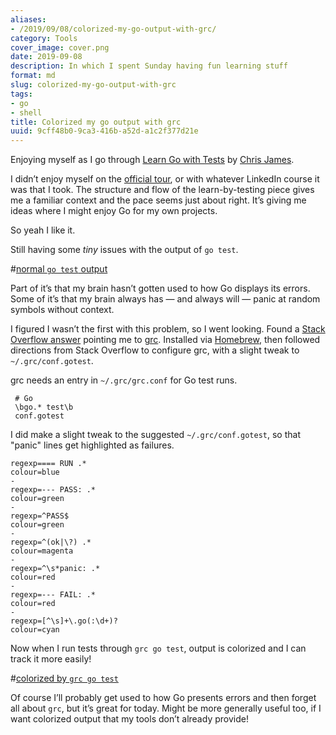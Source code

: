 ```yaml
---
aliases:
- /2019/09/08/colorized-my-go-output-with-grc/
category: Tools
cover_image: cover.png
date: 2019-09-08
description: In which I spent Sunday having fun learning stuff
format: md
slug: colorized-my-go-output-with-grc
tags:
- go
- shell
title: Colorized my go output with grc
uuid: 9cff48b0-9ca3-416b-a52d-a1c2f377d21e
---
```


Enjoying myself as I go through [Learn Go with Tests][go-with-tests] by [Chris
James][chris-james].

I didn’t enjoy myself on the [official tour][official-tour], or with whatever
LinkedIn course it was that I took. The structure and flow of the
learn-by-testing piece gives me a familiar context and the pace seems just
about right. It’s giving me ideas where I might enjoy Go for my own projects.

So yeah I like it.

Still having some *tiny* issues with the output of ``go test``.

#[normal `go test` output](plain.png)

Part of it’s that my brain hasn’t gotten used to how Go displays its errors.
Some of it’s that my brain always has — and always will — panic at random
symbols without context.

I figured I wasn’t the first with this problem, so I went looking. Found a
[Stack Overflow answer][stackoverflow] pointing me to [grc][]. Installed via
[Homebrew][homebrew], then followed directions from Stack Overflow to configure
grc, with a slight tweak to `~/.grc/conf.gotest`.

grc needs an entry in `~/.grc/grc.conf` for Go test runs.

``` text
 # Go
 \bgo.* test\b
 conf.gotest
```

I did make a slight tweak to the suggested `~/.grc/conf.gotest`, so that
"panic" lines get highlighted as failures.

``` text
regexp==== RUN .*
colour=blue
-
regexp=--- PASS: .*
colour=green
-
regexp=^PASS$
colour=green
-
regexp=^(ok|\?) .*
colour=magenta
-
regexp=^\s*panic: .*
colour=red
-
regexp=--- FAIL: .*
colour=red
-
regexp=[^\s]+\.go(:\d+)?
colour=cyan
```

Now when I run tests through `grc go test`, output is colorized and I can
track it more easily!

#[colorized by `grc go test`](cover.png)

Of course I’ll probably get used to how Go presents errors and then forget all
about `grc`, but it’s great for today. Might be more generally useful too, if
I want colorized output that my tools don’t already provide!

[go-with-tests]: https://github.com/quii/learn-go-with-tests
[chris-james]: https://quii.dev/
[official-tour]: https://tour.golang.org/welcome/1
[stackoverflow]: https://stackoverflow.com/a/40160711
[grc]: https://github.com/garabik/grc
[homebrew]: https://brew.sh/